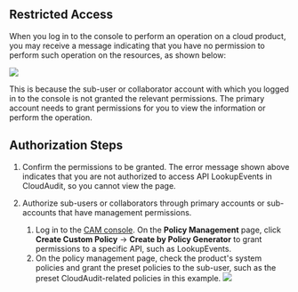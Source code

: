## Restricted Access
When you log in to the console to perform an operation on a cloud product, you may receive a message indicating that you have no permission to perform such operation on the resources, as shown below:

![](https://main.qcloudimg.com/raw/bad75cdb92e33a8ef02aaaef50143ab3.png)

This is because the sub-user or collaborator account with which you logged in to the console is not granted the relevant permissions. The primary account needs to grant permissions for you to view the information or perform the operation.

## Authorization Steps
1. Confirm the permissions to be granted.
  The error message  shown above indicates that you are not authorized to access API LookupEvents in CloudAudit, so you cannot view the page.

2. Authorize sub-users or collaborators through primary accounts or sub-accounts that have management permissions.

   1. Log in to the [CAM console](https://console.cloud.tencent.com/cam). On the **Policy Management** page, click **Create Custom Policy** -> **Create by Policy Generator** to grant permissions to a specific API, such as LookupEvents.
   2. On the policy management page, check the product's system policies and grant the preset policies to the sub-user, such as the preset CloudAudit-related policies in this example.
![](https://main.qcloudimg.com/raw/890566574e04576b6a792ef42e4eb87e.jpg)

